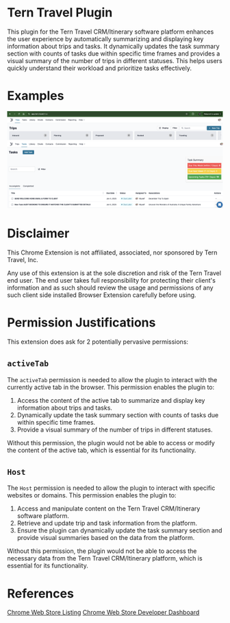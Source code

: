 # Tern Travel Plugin

This plugin for the Tern Travel CRM/Itinerary software platform enhances the user experience by automatically summarizing and displaying key information about trips and tasks. It dynamically updates the task summary section with counts of tasks due within specific time frames and provides a visual summary of the number of trips in different statuses. This helps users quickly understand their workload and prioritize tasks effectively.

# Examples

![trip agile board summary](images/trip-agile-board-summary.png)
![task summary](images/task-summary.png)

# Disclaimer

This Chrome Extension is not affiliated, associated, nor sponsored by Tern Travel, Inc. 

Any use of this extension is at the sole discretion and risk of the Tern Travel end user. The end user takes full responsibility for protecting their client's information and as such should review the usage and permissions of any such client side installed Browser Extension carefully before using.

# Permission Justifications

This extension does ask for 2 potentially pervasive permissions:

## `activeTab`

The `activeTab` permission is needed to allow the plugin to interact with the currently active tab in the browser. This permission enables the plugin to:

1) Access the content of the active tab to summarize and display key information about trips and tasks.
2) Dynamically update the task summary section with counts of tasks due within specific time frames.
3) Provide a visual summary of the number of trips in different statuses.

Without this permission, the plugin would not be able to access or modify the content of the active tab, which is essential for its functionality.

## `Host`

The `Host` permission is needed to allow the plugin to interact with specific websites or domains. This permission enables the plugin to:

1) Access and manipulate content on the Tern Travel CRM/Itinerary software platform.
2) Retrieve and update trip and task information from the platform.
3) Ensure the plugin can dynamically update the task summary section and provide visual summaries based on the data from the platform.

Without this permission, the plugin would not be able to access the necessary data from the Tern Travel CRM/Itinerary platform, which is essential for its functionality.

# References

[Chrome Web Store Listing](https://chrome.google.com/webstore/detail/<TODO>>)
[Chrome Web Store Developer Dashboard](https://chrome.google.com/u/2/webstore/devconsole/<TODO>/edit)